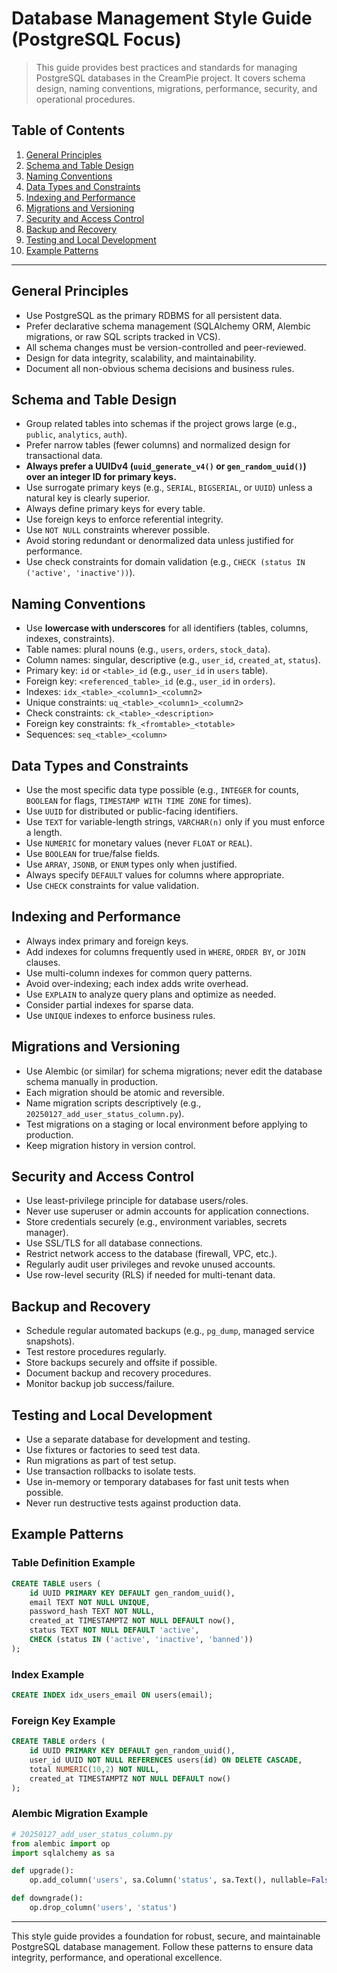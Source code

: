 # Database Management Style Guide (PostgreSQL Focus)

> This guide provides best practices and standards for managing PostgreSQL databases in the CreamPie project. It covers schema design, naming conventions, migrations, performance, security, and operational procedures.

## Table of Contents
1. [General Principles](#general-principles)
2. [Schema and Table Design](#schema-and-table-design)
3. [Naming Conventions](#naming-conventions)
4. [Data Types and Constraints](#data-types-and-constraints)
5. [Indexing and Performance](#indexing-and-performance)
6. [Migrations and Versioning](#migrations-and-versioning)
7. [Security and Access Control](#security-and-access-control)
8. [Backup and Recovery](#backup-and-recovery)
9. [Testing and Local Development](#testing-and-local-development)
10. [Example Patterns](#example-patterns)

---

## General Principles
- Use PostgreSQL as the primary RDBMS for all persistent data.
- Prefer declarative schema management (SQLAlchemy ORM, Alembic migrations, or raw SQL scripts tracked in VCS).
- All schema changes must be version-controlled and peer-reviewed.
- Design for data integrity, scalability, and maintainability.
- Document all non-obvious schema decisions and business rules.

## Schema and Table Design
- Group related tables into schemas if the project grows large (e.g., `public`, `analytics`, `auth`).
- Prefer narrow tables (fewer columns) and normalized design for transactional data.
- **Always prefer a UUIDv4 (`uuid_generate_v4()` or `gen_random_uuid()`) over an integer ID for primary keys.**
- Use surrogate primary keys (e.g., `SERIAL`, `BIGSERIAL`, or `UUID`) unless a natural key is clearly superior.
- Always define primary keys for every table.
- Use foreign keys to enforce referential integrity.
- Use `NOT NULL` constraints wherever possible.
- Avoid storing redundant or denormalized data unless justified for performance.
- Use check constraints for domain validation (e.g., `CHECK (status IN ('active', 'inactive'))`).

## Naming Conventions
- Use **lowercase with underscores** for all identifiers (tables, columns, indexes, constraints).
- Table names: plural nouns (e.g., `users`, `orders`, `stock_data`).
- Column names: singular, descriptive (e.g., `user_id`, `created_at`, `status`).
- Primary key: `id` or `<table>_id` (e.g., `user_id` in `users` table).
- Foreign key: `<referenced_table>_id` (e.g., `user_id` in `orders`).
- Indexes: `idx_<table>_<column1>_<column2>`
- Unique constraints: `uq_<table>_<column1>_<column2>`
- Check constraints: `ck_<table>_<description>`
- Foreign key constraints: `fk_<fromtable>_<totable>`
- Sequences: `seq_<table>_<column>`

## Data Types and Constraints
- Use the most specific data type possible (e.g., `INTEGER` for counts, `BOOLEAN` for flags, `TIMESTAMP WITH TIME ZONE` for times).
- Use `UUID` for distributed or public-facing identifiers.
- Use `TEXT` for variable-length strings, `VARCHAR(n)` only if you must enforce a length.
- Use `NUMERIC` for monetary values (never `FLOAT` or `REAL`).
- Use `BOOLEAN` for true/false fields.
- Use `ARRAY`, `JSONB`, or `ENUM` types only when justified.
- Always specify `DEFAULT` values for columns where appropriate.
- Use `CHECK` constraints for value validation.

## Indexing and Performance
- Always index primary and foreign keys.
- Add indexes for columns frequently used in `WHERE`, `ORDER BY`, or `JOIN` clauses.
- Use multi-column indexes for common query patterns.
- Avoid over-indexing; each index adds write overhead.
- Use `EXPLAIN` to analyze query plans and optimize as needed.
- Consider partial indexes for sparse data.
- Use `UNIQUE` indexes to enforce business rules.

## Migrations and Versioning
- Use Alembic (or similar) for schema migrations; never edit the database schema manually in production.
- Each migration should be atomic and reversible.
- Name migration scripts descriptively (e.g., `20250127_add_user_status_column.py`).
- Test migrations on a staging or local environment before applying to production.
- Keep migration history in version control.

## Security and Access Control
- Use least-privilege principle for database users/roles.
- Never use superuser or admin accounts for application connections.
- Store credentials securely (e.g., environment variables, secrets manager).
- Use SSL/TLS for all database connections.
- Restrict network access to the database (firewall, VPC, etc.).
- Regularly audit user privileges and revoke unused accounts.
- Use row-level security (RLS) if needed for multi-tenant data.

## Backup and Recovery
- Schedule regular automated backups (e.g., `pg_dump`, managed service snapshots).
- Test restore procedures regularly.
- Store backups securely and offsite if possible.
- Document backup and recovery procedures.
- Monitor backup job success/failure.

## Testing and Local Development
- Use a separate database for development and testing.
- Use fixtures or factories to seed test data.
- Run migrations as part of test setup.
- Use transaction rollbacks to isolate tests.
- Use in-memory or temporary databases for fast unit tests when possible.
- Never run destructive tests against production data.

## Example Patterns

### Table Definition Example
```sql
CREATE TABLE users (
    id UUID PRIMARY KEY DEFAULT gen_random_uuid(),
    email TEXT NOT NULL UNIQUE,
    password_hash TEXT NOT NULL,
    created_at TIMESTAMPTZ NOT NULL DEFAULT now(),
    status TEXT NOT NULL DEFAULT 'active',
    CHECK (status IN ('active', 'inactive', 'banned'))
);
```

### Index Example
```sql
CREATE INDEX idx_users_email ON users(email);
```

### Foreign Key Example
```sql
CREATE TABLE orders (
    id UUID PRIMARY KEY DEFAULT gen_random_uuid(),
    user_id UUID NOT NULL REFERENCES users(id) ON DELETE CASCADE,
    total NUMERIC(10,2) NOT NULL,
    created_at TIMESTAMPTZ NOT NULL DEFAULT now()
);
```

### Alembic Migration Example
```python
# 20250127_add_user_status_column.py
from alembic import op
import sqlalchemy as sa

def upgrade():
    op.add_column('users', sa.Column('status', sa.Text(), nullable=False, server_default='active'))

def downgrade():
    op.drop_column('users', 'status')
```

---

This style guide provides a foundation for robust, secure, and maintainable PostgreSQL database management. Follow these patterns to ensure data integrity, performance, and operational excellence.
